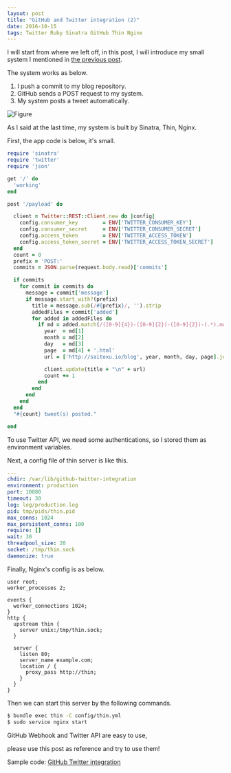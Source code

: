 ```yaml
---
layout: post
title: "GitHub and Twitter integration (2)"
date: 2016-10-15
tags: Twitter Ruby Sinatra GitHub Thin Nginx
---
```

I will start from where we left off, in this post,
I will introduce my small system I mentioned in [the previous post](http://saitoxu.io/blog/2016/10/12/github-twitter-integration.html).

The system works as below.

1. I push a commit to my blog repository.
2. GitHub sends a POST request to my system.
3. My system posts a tweet automatically.

![Figure]({{site.baseurl}}/images/2016-10-15-figure.png)

As I said at the last time, my system is built by Sinatra, Thin, Nginx.

First, the app code is below, it's small.

```rb
require 'sinatra'
require 'twitter'
require 'json'

get '/' do
  'working'
end

post '/payload' do

  client = Twitter::REST::Client.new do |config|
    config.consumer_key        = ENV['TWITTER_CONSUMER_KEY']
    config.consumer_secret     = ENV['TWITTER_CONSUMER_SECRET']
    config.access_token        = ENV['TWITTER_ACCESS_TOKEN']
    config.access_token_secret = ENV['TWITTER_ACCESS_TOKEN_SECRET']
  end
  count = 0
  prefix = 'POST:'
  commits = JSON.parse(request.body.read)['commits']

  if commits
    for commit in commits do
      message = commit['message']
      if message.start_with?(prefix)
        title = message.sub(/#{prefix}/, '').strip
        addedFiles = commit['added']
        for added in addedFiles do
          if md = added.match(/([0-9]{4})-([0-9]{2})-([0-9]{2})-(.*).md/)
            year  = md[1]
            month = md[2]
            day   = md[3]
            page  = md[4] + '.html'
            url = ['http://saitoxu.io/blog', year, month, day, page].join('/')

            client.update(title + "\n" + url)
            count += 1
          end
        end
      end
    end
  end
  "#{count} tweet(s) posted."

end
```

To use Twitter API, we need some authentications,
so I stored them as environment variables.

Next, a config file of thin server is like this.

```yml
---
chdir: /var/lib/github-twitter-integration
environment: production
port: 10080
timeout: 30
log: log/production.log
pid: tmp/pids/thin.pid
max_conns: 1024
max_persistent_conns: 100
require: []
wait: 30
threadpool_size: 20
socket: /tmp/thin.sock
daemonize: true
```

Finally, Nginx's config is as below.

```nginx
user root;
worker_processes 2;

events {
  worker_connections 1024;
}
http {
  upstream thin {
    server unix:/tmp/thin.sock;
  }

  server {
    listen 80;
    server_name example.com;
    location / {
      proxy_pass http://thin;
    }
  }
}
```

Then we can start this server by the following commands.

```sh
$ bundle exec thin -C config/thin.yml
$ sudo service nginx start
```

GitHub Webhook and Twitter API are easy to use,

please use this post as reference and try to use them!

Sample code: [GitHub Twitter integration](https://github.com/saitoxu/github-twitter-integration)
